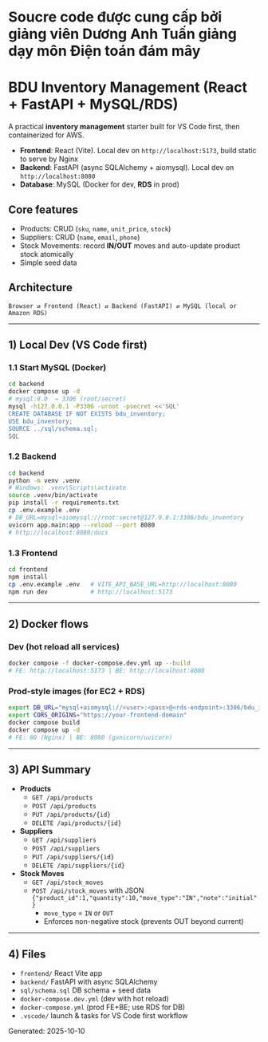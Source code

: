 # Soucre code được cung cấp bởi giảng viên Dương Anh Tuấn giảng dạy môn Điện toán đám mây
# BDU Inventory Management (React + FastAPI + MySQL/RDS)

A practical **inventory management** starter built for VS Code first, then containerized for AWS.
- **Frontend**: React (Vite). Local dev on `http://localhost:5173`, build static to serve by Nginx
- **Backend**: FastAPI (async SQLAlchemy + aiomysql). Local dev on `http://localhost:8080`
- **Database**: MySQL (Docker for dev, **RDS** in prod)

## Core features
- Products: CRUD (`sku`, `name`, `unit_price`, `stock`)
- Suppliers: CRUD (`name`, `email`, `phone`)
- Stock Movements: record **IN/OUT** moves and auto-update product stock atomically
- Simple seed data

## Architecture
```
Browser ⇄ Frontend (React) ⇄ Backend (FastAPI) ⇄ MySQL (local or Amazon RDS)
```

---

## 1) Local Dev (VS Code first)

### 1.1 Start MySQL (Docker)
```bash
cd backend
docker compose up -d
# mysql:8.0  → 3306 (root/secret)
mysql -h127.0.0.1 -P3306 -uroot -psecret <<'SQL'
CREATE DATABASE IF NOT EXISTS bdu_inventory;
USE bdu_inventory;
SOURCE ../sql/schema.sql;
SQL
```

### 1.2 Backend
```bash
cd backend
python -m venv .venv
# Windows: .venv\Scripts\activate
source .venv/bin/activate
pip install -r requirements.txt
cp .env.example .env
# DB_URL=mysql+aiomysql://root:secret@127.0.0.1:3306/bdu_inventory
uvicorn app.main:app --reload --port 8080
# http://localhost:8080/docs
```

### 1.3 Frontend
```bash
cd frontend
npm install
cp .env.example .env   # VITE_API_BASE_URL=http://localhost:8080
npm run dev            # http://localhost:5173
```

---

## 2) Docker flows

### Dev (hot reload all services)
```bash
docker compose -f docker-compose.dev.yml up --build
# FE: http://localhost:5173 | BE: http://localhost:8080
```

### Prod-style images (for EC2 + RDS)
```bash
export DB_URL="mysql+aiomysql://<user>:<pass>@<rds-endpoint>:3306/bdu_inventory"
export CORS_ORIGINS="https://your-frontend-domain"
docker compose build
docker compose up -d
# FE: 80 (Nginx) | BE: 8080 (gunicorn/uvicorn)
```

---

## 3) API Summary
- **Products**
  - `GET /api/products`
  - `POST /api/products`
  - `PUT /api/products/{id}`
  - `DELETE /api/products/{id}`
- **Suppliers**
  - `GET /api/suppliers`
  - `POST /api/suppliers`
  - `PUT /api/suppliers/{id}`
  - `DELETE /api/suppliers/{id}`
- **Stock Moves**
  - `GET /api/stock_moves`
  - `POST /api/stock_moves` with JSON `{"product_id":1,"quantity":10,"move_type":"IN","note":"initial"}`
    - `move_type` = `IN` or `OUT`
    - Enforces non-negative stock (prevents OUT beyond current)

---

## 4) Files
- `frontend/` React Vite app
- `backend/` FastAPI with async SQLAlchemy
- `sql/schema.sql` DB schema + seed data
- `docker-compose.dev.yml` (dev with hot reload)
- `docker-compose.yml` (prod FE+BE; use RDS for DB)
- `.vscode/` launch & tasks for VS Code first workflow

Generated: 2025-10-10

